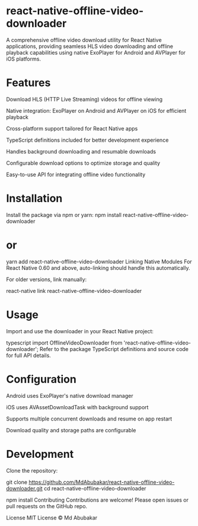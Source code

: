 # react-native-offline-video-downloader
A comprehensive offline video download utility for React Native applications, providing seamless HLS video downloading and offline playback capabilities using native ExoPlayer for Android and AVPlayer for iOS platforms.

# Features
Download HLS (HTTP Live Streaming) videos for offline viewing

Native integration: ExoPlayer on Android and AVPlayer on iOS for efficient playback

Cross-platform support tailored for React Native apps

TypeScript definitions included for better development experience

Handles background downloading and resumable downloads

Configurable download options to optimize storage and quality

Easy-to-use API for integrating offline video functionality

# Installation
Install the package via npm or yarn:
npm install react-native-offline-video-downloader
# or
yarn add react-native-offline-video-downloader
Linking Native Modules
For React Native 0.60 and above, auto-linking should handle this automatically.

For older versions, link manually:

react-native link react-native-offline-video-downloader
# Usage
Import and use the downloader in your React Native project:

typescript
import OfflineVideoDownloader from 'react-native-offline-video-downloader';
Refer to the package TypeScript definitions and source code for full API details.

# Configuration
Android uses ExoPlayer's native download manager

iOS uses AVAssetDownloadTask with background support

Supports multiple concurrent downloads and resume on app restart

Download quality and storage paths are configurable

# Development
Clone the repository:

git clone https://github.com/MdAbubakar/react-native-offline-video-downloader.git
cd react-native-offline-video-downloader

npm install
Contributing
Contributions are welcome! Please open issues or pull requests on the GitHub repo.

License
MIT License © Md Abubakar
